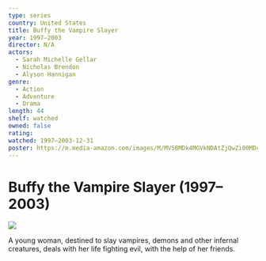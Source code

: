 ```yaml
---
type: series
country: United States
title: Buffy the Vampire Slayer
year: 1997–2003
director: N/A
actors:
  - Sarah Michelle Gellar
  - Nicholas Brendon
  - Alyson Hannigan
genre:
  - Action
  - Adventure
  - Drama
length: 44
shelf: watched
owned: false
rating:
watched: 1997–2003-12-31
poster: https://m.media-amazon.com/images/M/MV5BMDk4MGVkNDAtZjQwZi00MDc3LWE4MmEtY2YyODQ2NDQyMjgxXkEyXkFqcGc@._V1_SX300.jpg
---
```


# Buffy the Vampire Slayer (1997–2003)

![](https://m.media-amazon.com/images/M/MV5BMDk4MGVkNDAtZjQwZi00MDc3LWE4MmEtY2YyODQ2NDQyMjgxXkEyXkFqcGc@._V1_SX300.jpg)

A young woman, destined to slay vampires, demons and other infernal creatures, deals with her life fighting evil, with the help of her friends.
